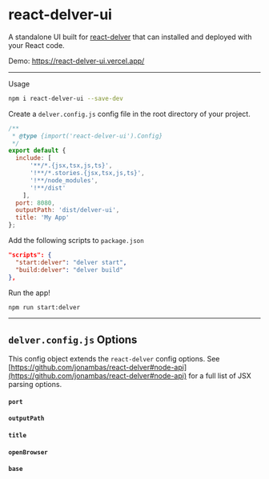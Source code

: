 # react-delver-ui

A standalone UI built for [react-delver](https://github.com/jonambas/react-delver) that can installed and deployed with your React code.

Demo: https://react-delver-ui.vercel.app/

---

Usage
```bash
npm i react-delver-ui --save-dev
```

Create a `delver.config.js` config file in the root directory of your project.
```js
/**
 * @type {import('react-delver-ui').Config}
 */
export default {
  include: [
      '**/*.{jsx,tsx,js,ts}',
      '!**/*.stories.{jsx,tsx,js,ts}',
      '!**/node_modules',
      '!**/dist'
    ],
  port: 8080,
  outputPath: 'dist/delver-ui',
  title: 'My App'
};
```

Add the following scripts to `package.json`
```json
"scripts": {
  "start:delver": "delver start",
  "build:delver": "delver build"
},
```
Run the app!
```bash
npm run start:delver
```

---

## `delver.config.js` Options

This config object extends the `react-delver` config options. See [https://github.com/jonambas/react-delver#node-api](https://github.com/jonambas/react-delver#node-api) for a full list of JSX parsing options.

#### `port`

#### `outputPath`

#### `title`

#### `openBrowser`

#### `base`

